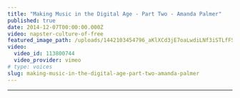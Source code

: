 ```yaml
---
title: "Making Music in the Digital Age - Part Two - Amanda Palmer"
published: true
date: 2014-12-07T00:00:00.000Z
video: napster-culture-of-free
featured_image_path: /uploads/1442103454796_aKlXCd3jE7oaLwdiLNf3iSTLfFSJa6EFbIGMjQtginWvDhX2rnoy3IxUIbata7JCbkcNQjkbR2vdaL_RPXnwpkiuL_P8C0JQ%3Ds1440
video:
  video_id: 113800744
  video_provider: vimeo
# type: voices
slug: making-music-in-the-digital-age-part-two-amanda-palmer
---
```

---
